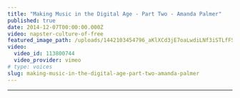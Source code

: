 ```yaml
---
title: "Making Music in the Digital Age - Part Two - Amanda Palmer"
published: true
date: 2014-12-07T00:00:00.000Z
video: napster-culture-of-free
featured_image_path: /uploads/1442103454796_aKlXCd3jE7oaLwdiLNf3iSTLfFSJa6EFbIGMjQtginWvDhX2rnoy3IxUIbata7JCbkcNQjkbR2vdaL_RPXnwpkiuL_P8C0JQ%3Ds1440
video:
  video_id: 113800744
  video_provider: vimeo
# type: voices
slug: making-music-in-the-digital-age-part-two-amanda-palmer
---
```

---
